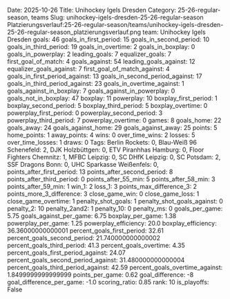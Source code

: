 Date: 2025-10-26
Title: Unihockey Igels Dresden
Category: 25-26-regular-season, teams
Slug: unihockey-igels-dresden-25-26-regular-season
Platzierungsverlauf:25-26-regular-season/teams/unihockey-igels-dresden-25-26-regular-season_platzierungsverlauf.png
team: Unihockey Igels Dresden
goals: 46
goals_in_first_period: 15
goals_in_second_period: 10
goals_in_third_period: 19
goals_in_overtime: 2
goals_in_boxplay: 0
goals_in_powerplay: 2
leading_goals: 7
equalizer_goals: 7
first_goal_of_match: 4
goals_against: 54
leading_goals_against: 12
equalizer_goals_against: 7
first_goal_of_match_against: 4
goals_in_first_period_against: 13
goals_in_second_period_against: 17
goals_in_third_period_against: 23
goals_in_overtime_against: 1
goals_against_in_boxplay: 7
goals_against_in_powerplay: 0
goals_not_in_boxplay: 47
boxplay: 11
powerplay: 10
boxplay_first_period: 1
boxplay_second_period: 5
boxplay_third_period: 5
boxplay_overtime: 0
powerplay_first_period: 0
powerplay_second_period: 3
powerplay_third_period: 7
powerplay_overtime: 0
games: 8
goals_home: 22
goals_away: 24
goals_against_home: 29
goals_against_away: 25
points: 5
home_points: 1
away_points: 4
wins: 0
over_time_wins: 2
losses: 5
over_time_losses: 1
draws: 0
Tags:  Berlin Rockets: 0,  Blau-Weiß 96 Schenefeld: 2,  DJK Holzbüttgen: 0,  ETV Piranhhas Hamburg: 0,  Floor Fighters Chemnitz: 1,  MFBC Leipzig: 0,  SC DHfK Leipzig: 0,  SC Potsdam: 2,  SSF Dragons Bonn: 0,  UHC Sparkasse Weißenfels: 0,
points_after_first_period: 13
points_after_second_period: 8
points_after_third_period: 0
points_after_55_min: 5
points_after_58_min: 3
points_after_59_min: 1
win_1: 2
loss_1: 3
points_max_difference_3: 2
points_more_3_difference: 3
close_game_win: 0
close_game_loss: 1
close_game_overtime: 1
penalty_shot_goals: 1
penalty_shot_goals_against: 0
penalty_2: 10
penalty_2and2: 1
penalty_10: 0
penalty_ms: 0
goals_per_game: 5.75
goals_against_per_game: 6.75
boxplay_per_game: 1.38
powerplay_per_game: 1.25
powerplay_efficiency: 20.0
boxplay_efficiency: 36.36000000000001
percent_goals_first_period: 32.61
percent_goals_second_period: 21.740000000000002
percent_goals_third_period: 41.3
percent_goals_overtime: 4.35
percent_goals_first_period_against: 24.07
percent_goals_second_period_against: 31.480000000000004
percent_goals_third_period_against: 42.59
percent_goals_overtime_against: 1.8499999999999999
points_per_game: 0.62
goal_difference: -8
goal_difference_per_game: -1.0
scoring_ratio: 0.85
rank: 10
is_playoffs: False
